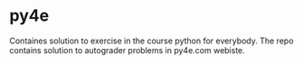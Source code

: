 # py4e

Containes solution to exercise in the course python for everybody. The repo contains solution to autograder problems in py4e.com webiste. 
